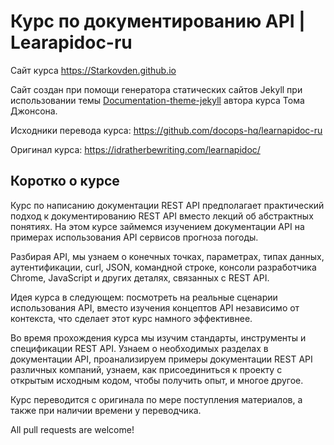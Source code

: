 # Курс по документированию API | Learapidoc-ru

Сайт курса https://Starkovden.github.io

Сайт создан при помощи генератора статических сайтов Jekyll при использовании темы [Documentation-theme-jekyll](https://github.com/tomjoht/documentation-theme-jekyll) автора курса Тома Джонсона. 

Исходники перевода курса: https://github.com/docops-hq/learnapidoc-ru

Оригинал курса: https://idratherbewriting.com/learnapidoc/

## Коротко о курсе

Курс по написанию документации REST API предполагает практический подход к документированию REST API вместо лекций об абстрактных понятиях. На этом курсе займемся изучением документации API на примерах использования API сервисов прогноза погоды.

Разбирая API, мы узнаем о конечных точках, параметрах, типах данных, аутентификации, curl, JSON, командной строке, консоли разработчика Chrome, JavaScript и других деталях, связанных с REST API.

Идея курса в следующем: посмотреть на реальные сценарии использования API, вместо изучения концептов API независимо от контекста, что сделает этот курс намного эффективнее.

Во время прохождения курса мы изучим стандарты, инструменты и спецификации REST API. Узнаем о необходимых разделах в документации API, проанализируем примеры документации REST API различных компаний, узнаем, как присоединиться к проекту c открытым исходным кодом, чтобы получить опыт, и многое другое.

Курс переводится с оригинала по мере поступления материалов, а также при наличии времени у переводчика.

All pull requests are welcome!
